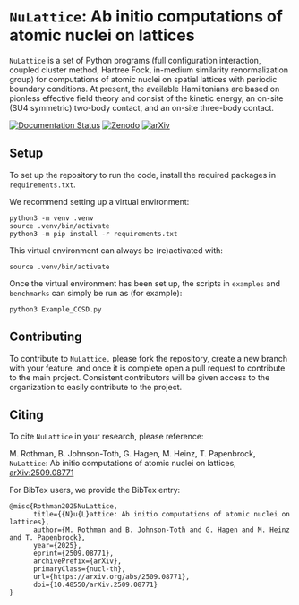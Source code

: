 # `NuLattice`: Ab initio computations of atomic nuclei on lattices

`NuLattice` is a set of Python programs (full configuration interaction,
coupled cluster method, Hartree Fock, in-medium similarity
renormalization group) for computations of atomic nuclei on spatial
lattices with periodic boundary conditions. At present, the available
Hamiltonians are based on pionless effective field theory and consist
of the kinetic energy, an on-site (SU4 symmetric) two-body contact,
and an on-site three-body contact.

[![Documentation Status](https://app.readthedocs.org/projects/nulattice/badge/)](https://nulattice.readthedocs.io/)
[![Zenodo](https://zenodo.org/badge/DOI/10.5281/zenodo.17094173.svg)](https://doi.org/10.5281/zenodo.17094173)
[![arXiv](https://img.shields.io/badge/arXiv-2509.08771-b31b1b.svg)](https://arxiv.org/abs/2509.08771)

## Setup

To set up the repository to run the code, install the required packages in `requirements.txt`.

We recommend setting up a virtual environment:
```
python3 -m venv .venv
source .venv/bin/activate
python3 -m pip install -r requirements.txt
```
This virtual environment can always be (re)activated with:
```
source .venv/bin/activate
```

Once the virtual environment has been set up, 
the scripts in `examples` and `benchmarks` can simply be run as (for example):
```
python3 Example_CCSD.py
```

## Contributing

To contribute to `NuLattice,` please fork the repository, 
create a new branch with your feature, 
and once it is complete open a pull request to contribute to the main project.
Consistent contributors will be given access to the organization
to easily contribute to the project.

## Citing

To cite `NuLattice` in your research, please reference:

M. Rothman, B. Johnson-Toth, G. Hagen, M. Heinz, T. Papenbrock, `NuLattice`: Ab initio computations of atomic nuclei on lattices, [arXiv:2509.08771](https://arxiv.org/abs/2509.08771)

For BibTex users, we provide the BibTex entry:

```
@misc{Rothman2025NuLattice,
      title={{N}u{L}attice: Ab initio computations of atomic nuclei on lattices}, 
      author={M. Rothman and B. Johnson-Toth and G. Hagen and M. Heinz and T. Papenbrock},
      year={2025},
      eprint={2509.08771},
      archivePrefix={arXiv},
      primaryClass={nucl-th},
      url={https://arxiv.org/abs/2509.08771},
      doi={10.48550/arXiv.2509.08771}
}
```

